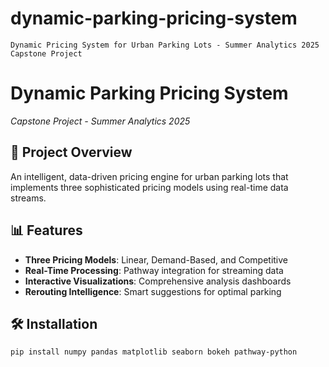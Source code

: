 # dynamic-parking-pricing-system
`Dynamic Pricing System for Urban Parking Lots - Summer Analytics 2025 Capstone Project`  
# Dynamic Parking Pricing System
*Capstone Project - Summer Analytics 2025*

## 🚀 Project Overview
An intelligent, data-driven pricing engine for urban parking lots that implements three sophisticated pricing models using real-time data streams.

## 📊 Features
- **Three Pricing Models**: Linear, Demand-Based, and Competitive
- **Real-Time Processing**: Pathway integration for streaming data
- **Interactive Visualizations**: Comprehensive analysis dashboards
- **Rerouting Intelligence**: Smart suggestions for optimal parking

## 🛠 Installation
```bash
pip install numpy pandas matplotlib seaborn bokeh pathway-python
